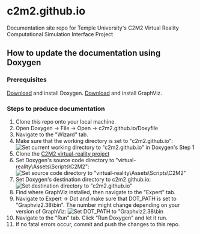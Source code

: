 # c2m2.github.io
Documentation site repo for Temple University's C2M2 Virtual Reality Computational Simulation Interface Project

## How to update the documentation using Doxygen
### Prerequisites
[Download](https://www.doxygen.nl/download.html) and install Doxygen.
[Download](https://graphviz.org/download/) and install GraphViz.
### Steps to produce documentation
1. Clone this repo onto your local machine.
2. Open Doxygen -> File -> Open -> c2m2.github.io/Doxyfile
3. Navigate to the "Wizard" tab.
4. Make sure that the working directory is set to "c2m2.github.io":
![Set current working directory to "c2m2.github.io" in Doxygen's Step 1](https://github.com/c2m2/c2m2.github.io/media/working_directory.PNG)
5. Clone the [C2M2 virtual-reality project](https://github.com/c2m2/virtual-reality)
6. Set Doxygen's source code directory to "virtual-reality\Assets\Scripts\C2M2":
![Set source code directory to "virtual-reality\Assets\Scripts\C2M2"](https://github.com/c2m2/c2m2.github.io/media/source_directory.PNG)
7. Set Doxygen's destination directory to c2m2.github.io:
![Set destination directory to "c2m2.github.io"](https://github.com/c2m2/c2m2.github.io/media/destination_directory.PNG)
8. Find where GraphViz installed, then navigate to the "Expert" tab.
9. Navigate to Expert -> Dot and make sure that DOT_PATH is set to "Graphviz2.38\bin". The number might change depending on your version of GraphViz:
![Set DOT_PATH to "Graphviz2.38\bin](https://github.com/c2m2/c2m2.github.io/media/DOT_PATH.PNG)
9. Navigate to the "Run" tab. Click "Run Doxygen" and let it run.
10. If no fatal errors occur, commit and push the changes to this repo.
